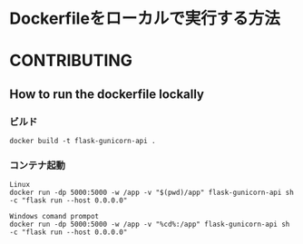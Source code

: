 # Dockerfileをローカルで実行する方法

# CONTRIBUTING

## How to run the dockerfile lockally

### ビルド
```
docker build -t flask-gunicorn-api .
```


### コンテナ起動
```
Linux
docker run -dp 5000:5000 -w /app -v "$(pwd)/app" flask-gunicorn-api sh -c "flask run --host 0.0.0.0"
```

```
Windows comand prompot
docker run -dp 5000:5000 -w /app -v "%cd%:/app" flask-gunicorn-api sh -c "flask run --host 0.0.0.0"
```